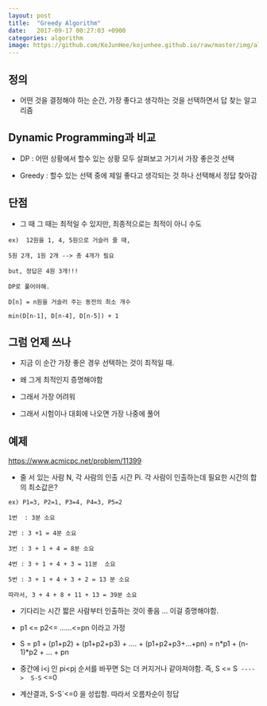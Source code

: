 ```yaml
---
layout: post
title:  "Greedy Algorithm"
date:   2017-09-17 00:27:03 +0900
categories: algorithm
image: https://github.com/KoJunHee/kojunhee.github.io/raw/master/img/algorithm.png
---
```



## 정의

- 어떤 것을 결정해야 하는 순간, 가장 좋다고 생각하는 것을 선택하면서 답 찾는 알고리즘

## Dynamic Programming과 비교 

- DP : 어떤 상황에서 할수 있는 상황 모두 살펴보고 거기서 가장 좋은것 선택

- Greedy : 할수 있는 선택 중에 제일 좋다고 생각되는 것 하나 선택해서 정답 찾아감

## 단점 

- 그 때 그 때는 최적일 수 있지만, 최종적으로는 최적이 아니 수도

````
ex)  12원을 1, 4, 5원으로 거슬러 줄 때, 

5원 2개, 1원 2개 --> 총 4개가 필요

but, 정답은 4원 3개!!!

DP로 풀어야해.

D[n] = n원을 거슬러 주는 동전의 최소 개수

min(D[n-1], D[n-4], D[n-5]) + 1 
````

## 그럼 언제 쓰나

- 지금 이 순간 가장 좋은 경우 선택하는 것이 최적일 때.

- 왜 그게 최적인지 증명해야함 

- 그래서 가장 어려워

- 그래서 시험이나 대회에 나오면 가장 나중에 풀어


## 예제 

<https://www.acmicpc.net/problem/11399>

- 줄 서 있는 사람 N, 각 사람의 인출 시간 Pi. 각 사람이 인출하는데 필요한 시간의 합의 최소값은?

````
ex) P1=3, P2=1, P3=4, P4=3, P5=2

1번  : 3분 소요

2번 : 3 +1 = 4분 소요 

3번 : 3 + 1 + 4 = 8분 소요 

4번 : 3 + 1 + 4 + 3 = 11분  소요 

5번 : 3 + 1 + 4 + 3 + 2 = 13 분 소요      

따라서, 3 + 4 + 8 + 11 + 13 = 39분 소요
````

- 기다리는 시간 짧은 사람부터 인출하는 것이 좋음 ... 이걸 증명해야함.

- p1 <= p2<= ......<=pn 이라고 가정

- S = p1 + (p1+p2) + (p1+p2+p3) +  .... + (p1+p2+p3+...+pn) = n*p1 + (n-1)*p2 + ... + pn

- 중간에 i<j 인 pi<pj 순서를 바꾸면 S는 더 커지거나 같아져야함. 즉, S <= S` ---->  S-S` <=0

- 계산결과, S-S`<=0 을 성립함.  따라서 오름차순이 정답



